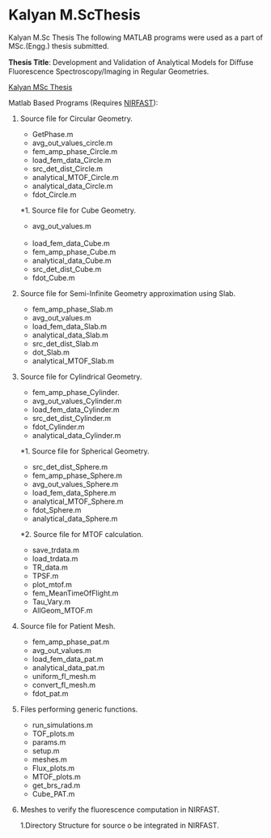 # Kalyan M.ScThesis
Kalyan M.Sc Thesis
The following MATLAB programs were used as a part of MSc.(Engg.) thesis submitted.

**Thesis Title**: Development and Validation of Analytical Models for Diﬀuse Fluorescence Spectroscopy/Imaging in Regular Geometries.

[Kalyan MSc Thesis](https://docs.google.com/viewer?a=v&pid=sites&srcid=ZGVmYXVsdGRvbWFpbnxzZXJjbWlnfGd4OjcyOTNmYjUwZGI0YTc2NWM)

Matlab Based Programs (Requires [NIRFAST](http://www.dartmouth.edu/~nir/nirfast/)):

1. Source file for Circular Geometry.<br/>

     - GetPhase.m <br/> 
     - avg_out_values_circle.m<br/>
     - fem_amp_phase_Circle.m<br/>
     - load_fem_data_Circle.m<br/>
     - src_det_dist_Circle.m<br/>
     - analytical_MTOF_Circle.m<br/>
     - analytical_data_Circle.m<br/>
     - fdot_Circle.m<br/>
     
     *1. Source file for Cube Geometry.<br/>
     - avg_out_values.m<br/><br/>
     - load_fem_data_Cube.m<br/>
     - fem_amp_phase_Cube.m<br/>
     - analytical_data_Cube.m<br/>
     - src_det_dist_Cube.m<br/>
     - fdot_Cube.m<br/>
     
2. Source file for Semi-Infinite Geometry approximation using Slab.<br/>
    - fem_amp_phase_Slab.m<br/>
    - avg_out_values.m<br/>
    - load_fem_data_Slab.m<br/>
    - analytical_data_Slab.m<br/>
    - src_det_dist_Slab.m<br/>
    -  dot_Slab.m<br/>
    -  analytical_MTOF_Slab.m<br/>
     
3. Source file for Cylindrical Geometry.<br/>
   -   fem_amp_phase_Cylinder.<br/>
   -  avg_out_values_Cylinder.m<br/>
   -   load_fem_data_Cylinder.m<br/>
   -   src_det_dist_Cylinder.m<br/>
   -  fdot_Cylinder.m<br/>
   -  analytical_data_Cylinder.m<br/>
     
   *1. Source file for Spherical Geometry.<br/>
    -  src_det_dist_Sphere.m<br/>
    - fem_amp_phase_Sphere.m<br/>
    -  avg_out_values_Sphere.m<br/>
    -  load_fem_data_Sphere.m<br/>
    -   analytical_MTOF_Sphere.m<br/>
    -   fdot_Sphere.m<br/>
    -   analytical_data_Sphere.m<br/>
     
   *2. Source file for MTOF calculation.<br/>
    - save_trdata.m<br/>
    - load_trdata.m<br/>
    - TR_data.m<br/>
    - TPSF.m<br/>
    - plot_mtof.m<br/>
    - fem_MeanTimeOfFlight.m<br/>
    - Tau_Vary.m<br/>
    - AllGeom_MTOF.m<br/>
    
4. Source file for Patient Mesh.<br/>
    - fem_amp_phase_pat.m<br/>
    - avg_out_values.m<br/>
    - load_fem_data_pat.m<br/>
    - analytical_data_pat.m<br/>
    - uniform_fl_mesh.m<br/>
    - convert_fl_mesh.m<br/>
    - fdot_pat.m<br/>
    
5. Files performing generic functions.<br/>
    - run_simulations.m<br/>
    - TOF_plots.m<br/>
    - params.m<br/>
    - setup.m<br/>
    - meshes.m<br/>
    - Flux_plots.m<br/>
    - MTOF_plots.m<br/>
    - get_brs_rad.m<br/>
    - Cube_PAT.m<br/>
    
6. Meshes to verify the fluorescence computation in NIRFAST.

   1.Directory Structure for source o be integrated in NIRFAST.
